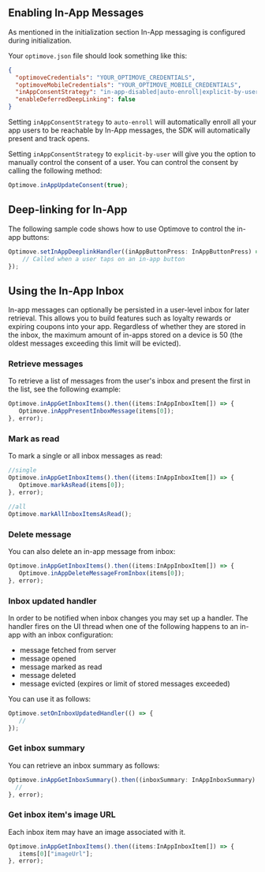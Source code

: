 ## Enabling In-App Messages

As mentioned in the initialization section In-App messaging is configured during initialization.

Your `optimove.json` file should look something like this:

```json
{
  "optimoveCredentials": "YOUR_OPTIMOVE_CREDENTIALS",
  "optimoveMobileCredentials": "YOUR_OPTIMOVE_MOBILE_CREDENTIALS",
  "inAppConsentStrategy": "in-app-disabled|auto-enroll|explicit-by-user",
  "enableDeferredDeepLinking": false
}
```

Setting `inAppConsentStrategy` to `auto-enroll` will automatically enroll all your app users to be reachable by In-App messages, the SDK will automatically present and track opens.

Setting `inAppConsentStrategy` to `explicit-by-user` will give you the option to manually control the consent of a user. You can control the consent by calling the following method:

```typescript
Optimove.inAppUpdateConsent(true);
```

## Deep-linking for In-App

The following sample code shows how to use Optimove to control the in-app buttons:

```typescript
Optimove.setInAppDeeplinkHandler((inAppButtonPress: InAppButtonPress) => {
    // Called when a user taps on an in-app button
});
```

## Using the In-App Inbox

In-app messages can optionally be persisted in a user-level inbox for later retrieval. This allows you to build features such as loyalty rewards or expiring coupons into your app. Regardless of whether they are stored in the inbox, the maximum amount of in-apps stored on a device is 50 (the oldest messages exceeding this limit will be evicted).

### Retrieve messages

To retrieve a list of messages from the user's inbox and present the first in the list, see the following example:

```typescript
Optimove.inAppGetInboxItems().then((items:InAppInboxItem[]) => {
   Optimove.inAppPresentInboxMessage(items[0]);
}, error);
```

### Mark as read

To mark a single or all inbox messages as read:

```typescript
//single
Optimove.inAppGetInboxItems().then((items:InAppInboxItem[]) => {
   Optimove.markAsRead(items[0]);
}, error);

//all
Optimove.markAllInboxItemsAsRead();
```

### Delete message

You can also delete an in-app message from inbox:

```typescript
Optimove.inAppGetInboxItems().then((items:InAppInboxItem[]) => {
   Optimove.inAppDeleteMessageFromInbox(items[0]);
}, error);
```

### Inbox updated handler

In order to be notified when inbox changes you may set up a handler. The handler fires on the UI thread when one of the following happens to an in-app with an inbox configuration:

- message fetched from server
- message opened
- message marked as read
- message deleted
- message evicted (expires or limit of stored messages exceeded)

You can use it as follows:

```typescript
Optimove.setOnInboxUpdatedHandler(() => {
   //
});
```

### Get inbox summary

You can retrieve an inbox summary as follows:

```typescript
Optimove.inAppGetInboxSummary().then((inboxSummary: InAppInboxSummary) => {
  //
}, error);
```

### Get inbox item's image URL

Each inbox item may have an image associated with it.

```typescript
Optimove.inAppGetInboxItems().then((items:InAppInboxItem[]) => {
   items[0]["imageUrl"];
}, error);
```